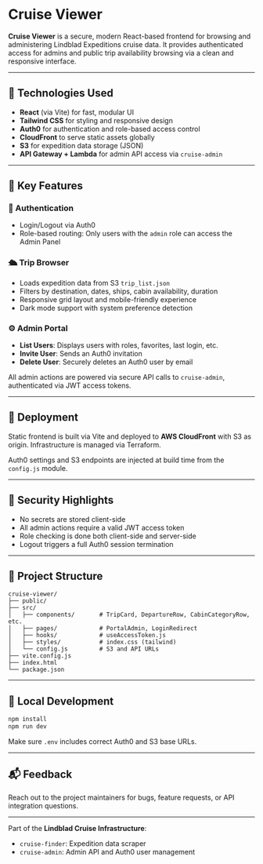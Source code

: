 # Cruise Viewer

**Cruise Viewer** is a secure, modern React-based frontend for browsing and administering Lindblad Expeditions cruise data. It provides authenticated access for admins and public trip availability browsing via a clean and responsive interface.

---

## 🔧 Technologies Used

* **React** (via Vite) for fast, modular UI
* **Tailwind CSS** for styling and responsive design
* **Auth0** for authentication and role-based access control
* **CloudFront** to serve static assets globally
* **S3** for expedition data storage (JSON)
* **API Gateway + Lambda** for admin API access via `cruise-admin`

---

## 🧭 Key Features

### 🔐 Authentication

* Login/Logout via Auth0
* Role-based routing: Only users with the `admin` role can access the Admin Panel

### 🛳️ Trip Browser

* Loads expedition data from S3 `trip_list.json`
* Filters by destination, dates, ships, cabin availability, duration
* Responsive grid layout and mobile-friendly experience
* Dark mode support with system preference detection

### ⚙️ Admin Portal

* **List Users**: Displays users with roles, favorites, last login, etc.
* **Invite User**: Sends an Auth0 invitation
* **Delete User**: Securely deletes an Auth0 user by email

All admin actions are powered via secure API calls to `cruise-admin`, authenticated via JWT access tokens.

---

## 🚀 Deployment

Static frontend is built via Vite and deployed to **AWS CloudFront** with S3 as origin. Infrastructure is managed via Terraform.

Auth0 settings and S3 endpoints are injected at build time from the `config.js` module.

---

## 🔐 Security Highlights

* No secrets are stored client-side
* All admin actions require a valid JWT access token
* Role checking is done both client-side and server-side
* Logout triggers a full Auth0 session termination

---

## 📁 Project Structure

```
cruise-viewer/
├── public/
├── src/
│   ├── components/       # TripCard, DepartureRow, CabinCategoryRow, etc.
│   ├── pages/            # PortalAdmin, LoginRedirect
│   ├── hooks/            # useAccessToken.js
│   ├── styles/           # index.css (tailwind)
│   └── config.js         # S3 and API URLs
├── vite.config.js
├── index.html
└── package.json
```

---

## 🧪 Local Development

```bash
npm install
npm run dev
```

Make sure `.env` includes correct Auth0 and S3 base URLs.

---

## 📬 Feedback

Reach out to the project maintainers for bugs, feature requests, or API integration questions.

---

Part of the **Lindblad Cruise Infrastructure**:

* `cruise-finder`: Expedition data scraper
* `cruise-admin`: Admin API and Auth0 user management

